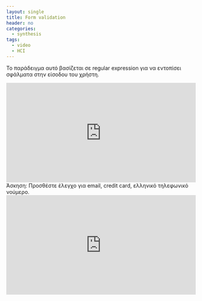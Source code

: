 ```yaml
---
layout: single
title: Form validation 
header: no
categories:
  - synthesis
tags:
  - video
  - HCI
---
```


Το παράδειγμα αυτό βασίζεται σε regular expression για να εντοπίσει σφάλματα στην είσοδου του χρήστη.

<iframe height="265" style="width: 100%;" scrolling="no" title="Form Validation" src="https://codepen.io/mibook/embed/XWdwJxX?height=265&theme-id=light&default-tab=html,result" frameborder="no" loading="lazy" allowtransparency="true" allowfullscreen="true"> See the Pen Form Validation by mibook (@mibook) on CodePen. </iframe>
Άσκηση: Προσθέστε έλεγχο για email, credit card, ελληνικό τηλεφωνικό νούμερο.

<iframe height="265" style="width: 100%;" scrolling="no" title="Form Validation" src="https://codepen.io/p15xiar/pen/XWKdQav??height=265&theme-id=light&default-tab=html,result" frameborder="no" loading="lazy" allowtransparency="true" allowfullscreen="true"> See the Pen Form Validation by p15xiar (@p15xiar) on CodePen. </iframe>

